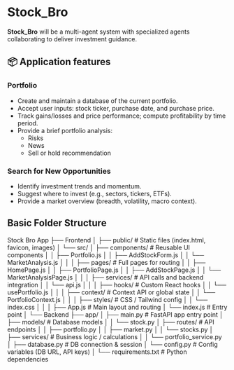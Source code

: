# Stock_Bro
**Stock_Bro** will be a multi-agent system with specialized agents collaborating to deliver investment guidance.




## 📦 Application features

### Portfolio
- Create and maintain a database of the current portfolio.
- Accept user inputs: stock ticker, purchase date, and purchase price.
- Track gains/losses and price performance; compute profitability by time period.
- Provide a brief portfolio analysis:
  - Risks
  - News
  - Sell or hold recommendation

### Search for New Opportunities
- Identify investment trends and momentum.
- Suggest where to invest (e.g., sectors, tickers, ETFs).
- Provide a market overview (breadth, volatility, macro context).

## Basic Folder Structure
Stock Bro App
├── Frontend
│   ├── public/                   # Static files (index.html, favicon, images)
│   └── src/
│       ├── components/           # Reusable UI components
│       │   ├── Portfolio.js
│       │   ├── AddStockForm.js
│       │   └── MarketAnalysis.js
│       │
│       ├── pages/                # Full pages for routing
│       │   ├── HomePage.js
│       │   ├── PortfolioPage.js
│       │   ├── AddStockPage.js
│       │   └── MarketAnalysisPage.js
│       │
│       ├── services/             # API calls and backend integration
│       │   └── api.js
│       │
│       ├── hooks/                # Custom React hooks
│       │   └── usePortfolio.js
│       │
│       ├── context/              # Context API or global state
│       │   └── PortfolioContext.js
│       │
│       ├── styles/               # CSS / Tailwind config
│       │   └── index.css
│       │
│       ├── App.js                # Main layout and routing
│       └── index.js              # Entry point
│
└── Backend
    ├── app/
    │   ├── main.py               # FastAPI app entry point
    │   ├── models/               # Database models
    │   │   └── stock.py
    │   ├── routes/               # API endpoints
    │   │   ├── portfolio.py
    │   │   ├── market.py
    │   │   └── stocks.py
    │   ├── services/             # Business logic / calculations
    │   │   └── portfolio_service.py
    │   ├── database.py           # DB connection & session
    │   └── config.py             # Config variables (DB URL, API keys)
    │
    └── requirements.txt          # Python dependencies
